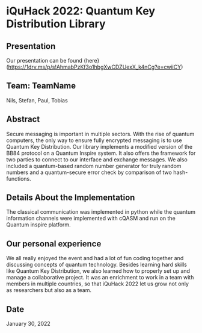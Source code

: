 # iQuHack 2022: Quantum Key Distribution Library

## Presentation

Our presentation can be found {here}(https://1drv.ms/p/s!AhmabPzKf3o1hbgXwCDZUexX_k4nCg?e=cwiiCY)

## Team: TeamName

Nils, Stefan, Paul, Tobias

## Abstract

Secure messaging is important in multiple sectors. With the rise of quantum computers,
the only way to ensure fully encrypted messaging is to use Quantum Key Distribution. 
Our library implements a modified version of the BB84 protocol on a Quantum Inspire system.
It also offers the framework for two parties to connect to our interface and exchange messages.
We also included a quantum-based random number generator for truly random numbers and a quantum-secure error check 
by comparison of two hash-functions.

## Details About the Implementation
The classical communication was implemented in python while the quantum information channels 
were implemented with cQASM and run on the Quantum inspire platform.

## Our personal experience

We all really enjoyed the event and had a lot of fun coding together and 
discussing concepts of quantum technology. Besides learning hard skills like Quantum
Key Distribution, we also learned how to properly set up and manage a collaborative project.
It was an enrichment to work in a team with members in multiple countries, so that iQuHack 2022 let us grow not
only as researchers but also as a team.


## Date
January 30, 2022